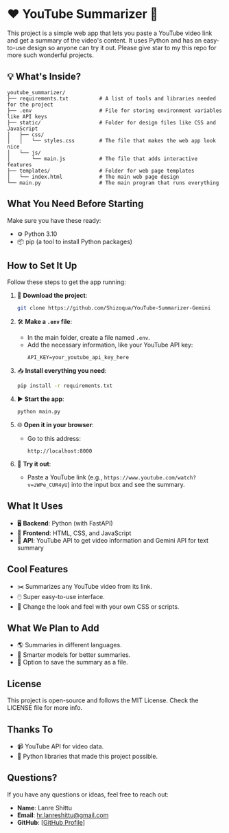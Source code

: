 # ❤️ YouTube Summarizer 🚀

This project is a simple web app that lets you paste a YouTube video link and get a summary of the video's content. It uses Python and has an easy-to-use design so anyone can try it out. Please give star to my this repo for more such wonderful projects.

## 💡 What's Inside?

```
youtube_summarizer/
├── requirements.txt          # A list of tools and libraries needed for the project
├── .env                      # File for storing environment variables like API keys
├── static/                   # Folder for design files like CSS and JavaScript
│   ├── css/
│   │   └── styles.css        # The file that makes the web app look nice
│   └── js/
│       └── main.js           # The file that adds interactive features
├── templates/                # Folder for web page templates
│   └── index.html            # The main web page design
└── main.py                   # The main program that runs everything
```

## What You Need Before Starting

Make sure you have these ready:

- ⚙️ Python 3.10
- 📦 pip (a tool to install Python packages)

## How to Set It Up

Follow these steps to get the app running:

1. 🔄 **Download the project**:
   ```bash
   git clone https://github.com/Shizoqua/YouTube-Summarizer-Gemini

   ```

2. 🛠️ **Make a `.env` file**:
   - In the main folder, create a file named `.env`.
   - Add the necessary information, like your YouTube API key:
     ```
     API_KEY=your_youtube_api_key_here
     ```

3. 📥 **Install everything you need**:
   ```bash
   pip install -r requirements.txt
   ```

4. ▶️ **Start the app**:
   ```bash
   python main.py
   ```

5. 🌐 **Open it in your browser**:
   - Go to this address:
     ```
     http://localhost:8000
     ```

6. 🔗 **Try it out**:
   - Paste a YouTube link (e.g., `https://www.youtube.com/watch?v=zWPe_CUR4yU`) into the input box and see the summary.

## What It Uses

- 🖥️ **Backend**: Python (with FastAPI)
- 🎨 **Frontend**: HTML, CSS, and JavaScript
- 🔗 **API**: YouTube API to get video information and Gemini API for text summary

## Cool Features

- ✂️ Summarizes any YouTube video from its link.
- 🖱️ Super easy-to-use interface.
- 🎨 Change the look and feel with your own CSS or scripts.

## What We Plan to Add

- 🌎 Summaries in different languages.
- 🤖 Smarter models for better summaries.
- 📄 Option to save the summary as a file.

## License

This project is open-source and follows the MIT License. Check the LICENSE file for more info.

## Thanks To

- 📹 YouTube API for video data.
- 🐍 Python libraries that made this project possible.

## Questions?

If you have any questions or ideas, feel free to reach out:

- **Name**: Lanre Shittu
- **Email**: hr.lanreshittu@gmail.com
- **GitHub**: [[GitHub Profile](https://github.com/Shizoqua)]

